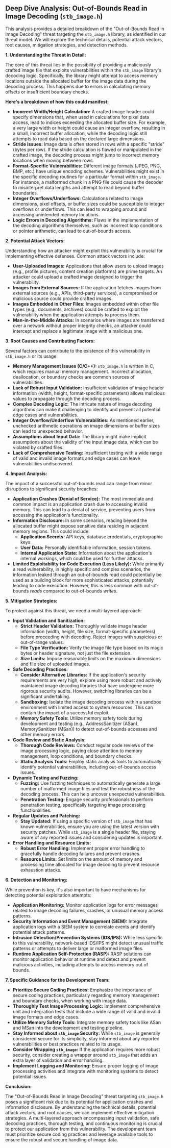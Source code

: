 ## Deep Dive Analysis: Out-of-Bounds Read in Image Decoding (`stb_image.h`)

This analysis provides a detailed breakdown of the "Out-of-Bounds Read in Image Decoding" threat targeting the `stb_image.h` library, as identified in our threat model. We will explore the technical details, potential attack vectors, root causes, mitigation strategies, and detection methods.

**1. Understanding the Threat in Detail:**

The core of this threat lies in the possibility of providing a maliciously crafted image file that exploits vulnerabilities within the `stb_image` library's decoding logic. Specifically, the library might attempt to access memory locations outside the allocated buffer for the image data during the decoding process. This happens due to errors in calculating memory offsets or insufficient boundary checks.

**Here's a breakdown of how this could manifest:**

* **Incorrect Width/Height Calculation:** A crafted image header could specify dimensions that, when used in calculations for pixel data access, lead to indices exceeding the allocated buffer size. For example, a very large width or height could cause an integer overflow, resulting in a small, incorrect buffer allocation, while the decoding logic still attempts to read data based on the declared large dimensions.
* **Stride Issues:** Image data is often stored in rows with a specific "stride" (bytes per row). If the stride calculation is flawed or manipulated in the crafted image, the decoding process might jump to incorrect memory locations when moving between rows.
* **Format-Specific Vulnerabilities:**  Different image formats (JPEG, PNG, BMP, etc.) have unique encoding schemes. Vulnerabilities might exist in the specific decoding routines for a particular format within `stb_image`. For instance, a malformed chunk in a PNG file could cause the decoder to misinterpret data lengths and attempt to read beyond buffer boundaries.
* **Integer Overflows/Underflows:** Calculations related to image dimensions, pixel offsets, or buffer sizes could be susceptible to integer overflows or underflows. This can lead to wrapping around and accessing unintended memory locations.
* **Logic Errors in Decoding Algorithms:**  Flaws in the implementation of the decoding algorithms themselves, such as incorrect loop conditions or pointer arithmetic, can lead to out-of-bounds access.

**2. Potential Attack Vectors:**

Understanding how an attacker might exploit this vulnerability is crucial for implementing effective defenses. Common attack vectors include:

* **User-Uploaded Images:** Applications that allow users to upload images (e.g., profile pictures, content creation platforms) are prime targets. An attacker could upload a crafted image designed to trigger the vulnerability.
* **Images from External Sources:** If the application fetches images from external sources (e.g., APIs, third-party services), a compromised or malicious source could provide crafted images.
* **Images Embedded in Other Files:**  Images embedded within other file types (e.g., documents, archives) could be crafted to exploit the vulnerability when the application attempts to process them.
* **Man-in-the-Middle Attacks:** In scenarios where images are transferred over a network without proper integrity checks, an attacker could intercept and replace a legitimate image with a malicious one.

**3. Root Causes and Contributing Factors:**

Several factors can contribute to the existence of this vulnerability in `stb_image.h` or its usage:

* **Memory Management Issues (C/C++):** `stb_image.h` is written in C, which requires manual memory management. Incorrect allocation, deallocation, or boundary checks are common sources of vulnerabilities.
* **Lack of Robust Input Validation:**  Insufficient validation of image header information (width, height, format-specific parameters) allows malicious values to propagate through the decoding process.
* **Complex Decoding Logic:** The intricate nature of image decoding algorithms can make it challenging to identify and prevent all potential edge cases and vulnerabilities.
* **Integer Overflow/Underflow Vulnerabilities:**  As mentioned earlier, unchecked arithmetic operations on image dimensions or buffer sizes can lead to unexpected behavior.
* **Assumptions about Input Data:**  The library might make implicit assumptions about the validity of the input image data, which can be violated by crafted files.
* **Lack of Comprehensive Testing:**  Insufficient testing with a wide range of valid and invalid image formats and edge cases can leave vulnerabilities undiscovered.

**4. Impact Analysis:**

The impact of a successful out-of-bounds read can range from minor disruptions to significant security breaches:

* **Application Crashes (Denial of Service):** The most immediate and common impact is an application crash due to accessing invalid memory. This can lead to a denial of service, preventing users from accessing the application's functionality.
* **Information Disclosure:**  In some scenarios, reading beyond the allocated buffer might expose sensitive data residing in adjacent memory regions. This could include:
    * **Application Secrets:** API keys, database credentials, cryptographic keys.
    * **User Data:** Personally identifiable information, session tokens.
    * **Internal Application State:** Information about the application's internal workings, which could be used for further attacks.
* **Limited Exploitability for Code Execution (Less Likely):** While primarily a read vulnerability, in highly specific and complex scenarios, the information leaked through an out-of-bounds read could potentially be used as a building block for more sophisticated attacks, potentially leading to code execution. However, this is less common with out-of-bounds *reads* compared to out-of-bounds *writes*.

**5. Mitigation Strategies:**

To protect against this threat, we need a multi-layered approach:

* **Input Validation and Sanitization:**
    * **Strict Header Validation:** Thoroughly validate image header information (width, height, file size, format-specific parameters) before proceeding with decoding. Reject images with suspicious or out-of-range values.
    * **File Type Verification:**  Verify the image file type based on its magic bytes or header signature, not just the file extension.
    * **Size Limits:** Impose reasonable limits on the maximum dimensions and file size of uploaded images.
* **Safe Decoding Practices:**
    * **Consider Alternative Libraries:** If the application's security requirements are very high, explore using more robust and actively maintained image decoding libraries that have undergone more rigorous security audits. However, switching libraries can be a significant undertaking.
    * **Sandboxing:** Isolate the image decoding process within a sandbox environment with limited access to system resources. This can contain the impact of a successful exploit.
    * **Memory Safety Tools:** Utilize memory safety tools during development and testing (e.g., AddressSanitizer (ASan), MemorySanitizer (MSan)) to detect out-of-bounds accesses and other memory errors.
* **Code Review and Static Analysis:**
    * **Thorough Code Reviews:** Conduct regular code reviews of the image processing logic, paying close attention to memory management, loop conditions, and boundary checks.
    * **Static Analysis Tools:** Employ static analysis tools to automatically identify potential vulnerabilities, including out-of-bounds access issues.
* **Dynamic Testing and Fuzzing:**
    * **Fuzzing:** Use fuzzing techniques to automatically generate a large number of malformed image files and test the robustness of the decoding process. This can help uncover unexpected vulnerabilities.
    * **Penetration Testing:** Engage security professionals to perform penetration testing, specifically targeting image processing functionalities.
* **Regular Updates and Patching:**
    * **Stay Updated:** If using a specific version of `stb_image` that has known vulnerabilities, ensure you are using the latest version with security patches. While `stb_image` is a single header file, staying aware of any reported issues and considering updates is important.
* **Error Handling and Resource Limits:**
    * **Robust Error Handling:** Implement proper error handling to gracefully handle decoding failures and prevent crashes.
    * **Resource Limits:** Set limits on the amount of memory and processing time allocated for image decoding to prevent resource exhaustion attacks.

**6. Detection and Monitoring:**

While prevention is key, it's also important to have mechanisms for detecting potential exploitation attempts:

* **Application Monitoring:** Monitor application logs for error messages related to image decoding failures, crashes, or unusual memory access patterns.
* **Security Information and Event Management (SIEM):** Integrate application logs with a SIEM system to correlate events and identify potential attack patterns.
* **Intrusion Detection/Prevention Systems (IDS/IPS):** While less specific to this vulnerability, network-based IDS/IPS might detect unusual traffic patterns or attempts to deliver large or malformed image files.
* **Runtime Application Self-Protection (RASP):** RASP solutions can monitor application behavior at runtime and detect and prevent malicious activities, including attempts to access memory out of bounds.

**7. Specific Guidance for the Development Team:**

* **Prioritize Secure Coding Practices:** Emphasize the importance of secure coding practices, particularly regarding memory management and boundary checks, when working with image data.
* **Thoroughly Test Image Processing Logic:** Implement comprehensive unit and integration tests that include a wide range of valid and invalid image formats and edge cases.
* **Utilize Memory Safety Tools:** Integrate memory safety tools like ASan and MSan into the development and testing pipeline.
* **Stay Informed about `stb_image` Security:** While `stb_image` is generally considered secure for its simplicity, stay informed about any reported vulnerabilities or best practices related to its usage.
* **Consider Wrapping `stb_image`:**  If the application requires more robust security, consider creating a wrapper around `stb_image` that adds an extra layer of validation and error handling.
* **Implement Logging and Monitoring:** Ensure proper logging of image processing activities and integrate with monitoring systems to detect potential issues.

**Conclusion:**

The "Out-of-Bounds Read in Image Decoding" threat targeting `stb_image.h` poses a significant risk due to its potential for application crashes and information disclosure. By understanding the technical details, potential attack vectors, and root causes, we can implement effective mitigation strategies. A multi-layered approach encompassing input validation, safe decoding practices, thorough testing, and continuous monitoring is crucial to protect our application from this vulnerability. The development team must prioritize secure coding practices and leverage available tools to ensure the robust and secure handling of image data.
